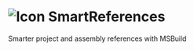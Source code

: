 ![Icon](https://raw.github.com/kzu/SmartReferences/master/icon/32.png) SmartReferences
===============

Smarter project and assembly references with MSBuild
